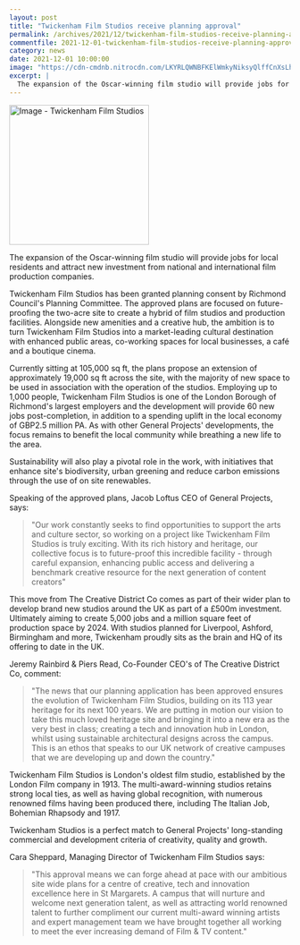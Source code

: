 ```yaml
---
layout: post
title: "Twickenham Film Studios receive planning approval"
permalink: /archives/2021/12/twickenham-film-studios-receive-planning-approval.html
commentfile: 2021-12-01-twickenham-film-studios-receive-planning-approval
category: news
date: 2021-12-01 10:00:00
image: "https://cdn-cmdnb.nitrocdn.com/LKYRLQWNBFKElWmkyNiksyQlffCnXsLh/assets/static/optimized/rev-56cb88e/wp-content/uploads/elementor/thumbs/Twickenham-1-pffgvi1td22973evbnp0ryzcfissgxzoa62ndxk5s0.jpg"
excerpt: |
  The expansion of the Oscar-winning film studio will provide jobs for local residents and attract new investment from national and international film production companies.
---
```


<img src="https://cdn-cmdnb.nitrocdn.com/LKYRLQWNBFKElWmkyNiksyQlffCnXsLh/assets/static/optimized/rev-56cb88e/wp-content/uploads/elementor/thumbs/Twickenham-1-pffgvi1td22973evbnp0ryzcfissgxzoa62ndxk5s0.jpg" width="250" alt="Image - Twickenham Film Studios"  class="photo right" />

The expansion of the Oscar-winning film studio will provide jobs for local residents and attract new investment from national and international film production companies.

Twickenham Film Studios has been granted planning consent by Richmond Council's Planning Committee. The approved plans are focused on future-proofing the two-acre site to create a hybrid of film studios and production facilities. Alongside new amenities and a creative hub, the ambition is to turn Twickenham Film Studios into a market-leading cultural destination with enhanced public areas, co-working spaces for local businesses, a caf&#233; and a boutique cinema.

Currently sitting at 105,000 sq ft, the plans propose an extension of approximately 19,000 sq ft across the site, with the majority of new space to be used in association with the operation of the studios. Employing up to 1,000 people, Twickenham Film Studios is one of the London Borough of Richmond's largest employers and the development will provide 60 new jobs post-completion, in addition to a spending uplift in the local economy of GBP2.5 million PA. As with other General Projects' developments, the focus remains to benefit the local community while breathing a new life to the area.

Sustainability will also play a pivotal role in the work, with initiatives that enhance site's biodiversity, urban greening and reduce carbon emissions through the use of on site renewables.

Speaking of the approved plans, Jacob Loftus CEO of General Projects, says:

> "Our work constantly seeks to find opportunities to support the arts and culture sector, so working on a project like Twickenham Film Studios is truly exciting. With its rich history and heritage, our collective focus is to future-proof this incredible facility - through careful expansion, enhancing public access and delivering a benchmark creative resource for the next generation of content creators"

This move from The Creative District Co comes as part of their wider plan to develop brand new studios around the UK as part of a &pound;500m investment. Ultimately aiming to create 5,000 jobs and a million square feet of production space by 2024. With studios planned for Liverpool, Ashford, Birmingham and more, Twickenham proudly sits as the brain and HQ of its offering to date in the UK.

Jeremy Rainbird & Piers Read, Co-Founder CEO's of The Creative District Co, comment:

> "The news that our planning application has been approved ensures the evolution of Twickenham Film Studios, building on its 113 year heritage for its next 100 years. We are putting in motion our vision to take this much loved heritage site and bringing it into a new era as the very best in class; creating a tech and innovation hub in London, whilst using sustainable architectural designs across the campus. This is an ethos that speaks to our UK network of creative campuses that we are developing up and down the country."

Twickenham Film Studios is London's oldest film studio, established by the London Film company in 1913. The multi-award-winning studios retains strong local ties, as well as having global recognition, with numerous renowned films having been produced there, including The Italian Job, Bohemian Rhapsody and 1917.

Twickenham Studios is a perfect match to General Projects' long-standing commercial and development criteria of creativity, quality and growth.

Cara Sheppard, Managing Director of Twickenham Film Studios says:

> "This approval means we can forge ahead at pace with our ambitious site wide plans for a centre of creative, tech and innovation excellence here in St Margarets. A campus that will nurture and welcome next generation talent, as well as attracting world renowned talent to further compliment our current multi-award winning artists and expert management team we have brought together all working to meet the ever increasing demand of Film & TV content."

<a href="https://cdn-cmdnb.nitrocdn.com/LKYRLQWNBFKElWmkyNiksyQlffCnXsLh/assets/static/optimized/rev-56cb88e/wp-content/uploads/elementor/thumbs/Twickenham-1-pffgvi1td22973evbnp0ryzcfissgxzoa62ndxk5s0.jpg" title="Click for a larger image"></a>
